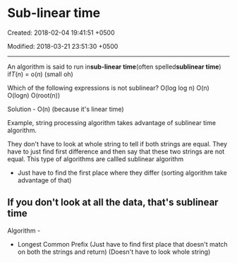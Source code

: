# Sub-linear time

Created: 2018-02-04 19:41:51 +0500

Modified: 2018-03-21 23:51:30 +0500

---

An algorithm is said to run in**sub-linear time**(often spelled**sublinear time**) if*T*(*n*) = o(*n*) (small oh)

Which of the following expressions is not sublinear?
O(log log n)
O(n)
O(logn)
O(root(n))

Solution - O(n) (because it's linear time)

Example, string processing algorithm takes advantage of sublinear time algorithm.

They don't have to look at whole string to tell if both strings are equal. They have to just find first difference and then say that these two strings are not equal. This type of algorithms are callled sublinear algorithm

- Just have to find the first place where they differ (sorting algorithm take advantage of that)

## If you don't look at all the data, that's sublinear time

Algorithm -

- Longest Common Prefix (Just have to find first place that doesn't match on both the strings and return) (Doesn't have to look whole string)

